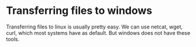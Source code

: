 # Transferring files to windows

Transferring files to linux is usually pretty easy. We can use netcat, wget, curl, which most systems have as default. But windows does not have these tools.

